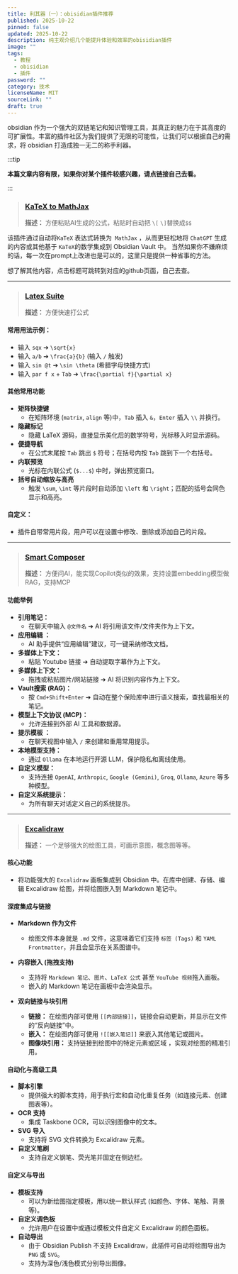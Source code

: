 ```yaml
---
title: 利其器（一）：obisidian插件推荐
published: 2025-10-22
pinned: false
updated: 2025-10-22
description: 纯主观介绍几个能提升体验和效率的obisidian插件
image: ""
tags:
  - 教程
  - obisidian
  - 插件
password: ""
category: 技术
licenseName: MIT
sourceLink: ""
draft: true
---
```

obsidian 作为一个强大的双链笔记和知识管理工具，其真正的魅力在于其高度的可扩展性。丰富的插件社区为我们提供了无限的可能性，让我们可以根据自己的需求，将 obsidian 打造成独一无二的称手利器。

:::tip

**本篇文章内容有限，如果你对某个插件较感兴趣，请点链接自己去看。**

:::

> ### [KaTeX to MathJax](https://github.com/pejakovic/obsidian-convert-katex-to-mathjax)
>
> **描述：** 方便粘贴AI生成的公式，粘贴时自动把 `\[` `\]`替换成`$$`


该插件通过自动将`KaTeX` 表达式转换为` MathJax` ，从而更轻松地将 `ChatGPT` 生成的内容或其他基于 `KaTeX`的数学集成到 Obsidian Vault 中。
当然如果你不嫌麻烦的话，每一次在prompt上改进也是可以的，这里只是提供一种省事的方法。

想了解其他内容，点击标题可跳转到对应的github页面，自己去查。

---

> ### [Latex Suite](https://github.com/artisticat1/obsidian-latex-suite)
>
> **描述：** 方便快速打公式


#### 常用用法示例：
* 输入 `sqx` ➔ `\sqrt{x}`
* 输入 `a/b` ➔ `\frac{a}{b}` (输入 `/` 触发)
* 输入 `sin @t` ➔ `\sin \theta` (希腊字母快捷方式)
* 输入 `par f x` + `Tab` ➔ `\frac{\partial f}{\partial x}`

#### 其他常用功能

* **矩阵快捷键**
    * 在矩阵环境 (`matrix`, `align` 等)中，`Tab` 插入 `&`，`Enter` 插入 `\\` 并换行。
* **隐藏标记**
    * 隐藏 LaTeX 源码，直接显示美化后的数学符号，光标移入时显示源码。
* **便捷导航**
    * 在公式末尾按 `Tab` 跳出 `$` 符号；在括号内按 `Tab` 跳到下一个右括号。
* **内联预览**
    * 光标在内联公式 (`$...$`) 中时，弹出预览窗口。
* **括号自动缩放与高亮**
    * 触发 `\sum`, `\int` 等片段时自动添加 `\left` 和 `\right`；匹配的括号会同色显示和高亮。

#### **自定义：** 
* 插件自带常用片段，用户可以在设置中修改、删除或添加自己的片段。

---

> ### [Smart Composer](https://github.com/glowingjade/obsidian-smart-composer)
>
> **描述：** 方便问AI，能实现Copilot类似的效果，支持设置embedding模型做RAG，支持MCP

#### 功能举例

* **引用笔记：** 
	* 在聊天中输入 `@文件名` ➔ AI 将引用该文件/文件夹作为上下文。
* **应用编辑 ：**
	* AI 助手提供“应用编辑”建议，可一键采纳修改文档。
* **多媒体上下文：** 
	* 粘贴 Youtube 链接 ➔ 自动提取字幕作为上下文。
* **多媒体上下文：** 
	* 拖拽或粘贴图片/网站链接 ➔ AI 将识别内容作为上下文。
* **Vault搜索 (RAG)：** 
	* 按 `Cmd+Shift+Enter`  ➔ 自动在整个保险库中进行语义搜索，查找最相关的笔记。
* **模型上下文协议 (MCP)：** 
	* 允许连接到外部 AI 工具和数据源。
* **提示模板 ：** 
	* 在聊天视图中输入 `/` 来创建和重用常用提示。
* **本地模型支持：** 
	* 通过 `Ollama` 在本地运行开源 LLM，保护隐私和离线使用。
* **自定义模型：** 
	* 支持连接 `OpenAI`, `Anthropic`, `Google (Gemini)`, `Groq`, `Ollama`, `Azure` 等多种模型。
* **自定义系统提示：** 
	* 为所有聊天对话定义自己的系统提示。

---

> ### [Excalidraw](https://github.com/zsviczian/obsidian-excalidraw-plugin?tab=readme-ov-file)
>
> **描述：** 一个足够强大的绘图工具，可画示意图，概念图等等。

#### 核心功能
* 将功能强大的 `Excalidraw` 画板集成到 Obsidian 中。在库中创建、存储、编辑 Excalidraw 绘图，并将绘图嵌入到 Markdown 笔记中。
#### 深度集成与链接

* **Markdown 作为文件**
    * 绘图文件本身就是 `.md` 文件，这意味着它们支持 `标签 (Tags)` 和 `YAML Frontmatter`，并且会显示在关系图谱中。

* **内容嵌入 (拖拽支持)**
    * 支持将 `Markdown 笔记`、`图片`、`LaTeX 公式` 甚至 `YouTube 视频`拖入画板。
    * 嵌入的 Markdown 笔记在画板中会渲染显示。

* **双向链接与块引用**
    * **链接：** 在绘图内部可使用 `[[内部链接]]`，链接会自动更新，并显示在文件的“反向链接”中。
    * **嵌入：** 在绘图内部可使用 `![[嵌入笔记]]` 来嵌入其他笔记或图片。
    * **图像块引用：** 支持链接到绘图中的特定元素或区域 ，实现对绘图的精准引用。

#### 自动化与高级工具

* **脚本引擎**
    * 提供强大的脚本支持，用于执行宏和自动化重复任务（如连接元素、创建图表等）。
* **OCR 支持**
    * 集成 Taskbone OCR，可以识别图像中的文本。
* **SVG 导入**
    * 支持将 SVG 文件转换为 Excalidraw 元素。
* **自定义笔刷**
    * 支持自定义钢笔、荧光笔并固定在侧边栏。

#### 自定义与导出

* **模板支持**
    * 可以为新绘图指定模板，用以统一默认样式 (如颜色、字体、笔触、背景等)。
* **自定义调色板**
    * 允许用户在设置中或通过模板文件自定义 Excalidraw 的颜色面板。
* **自动导出**
    * 由于 Obsidian Publish 不支持 Excalidraw，此插件可自动将绘图导出为 `PNG` 或 `SVG`。
    * 支持为深色/浅色模式分别导出图像。

